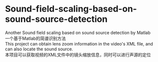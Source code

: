 # Sound-field-scaling-based-on-sound-source-detection
 Another Sound field scaling based on sound source detection by Matlab	
一个基于Matlab的简谱识别方法	
This project can obtain lens zoom information in the video's XML file, and can also locate the sound source.	
本项目可以获取视频的XML文件中的镜头缩放信息，同时可以进行声源的定位

